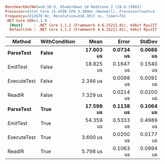 ``` ini

BenchmarkDotNet=v0.10.9, OS=Windows 10 Redstone 2 (10.0.15063)
Processor=Intel Core i5-4590 CPU 3.30GHz (Haswell), ProcessorCount=4
Frequency=3222670 Hz, Resolution=310.3017 ns, Timer=TSC
.NET Core SDK=1.1.0
  [Host]     : .NET Core 1.1.2 (Framework 4.6.25211.01), 64bit RyuJIT  [AttachedDebugger]
  DefaultJob : .NET Core 1.1.2 (Framework 4.6.25211.01), 64bit RyuJIT


```
 |      Method | WithCondition |      Mean |     Error |    StdDev |
 |------------ |-------------- |----------:|----------:|----------:|
 |   **ParseTest** |         **False** | **17.603 us** | **0.0734 us** | **0.0686 us** |
 |    EmitTest |         False | 18.825 us | 0.1647 us | 0.1540 us |
 | ExecuteTest |         False |  2.346 us | 0.0098 us | 0.0091 us |
 |      ReadIR |         False |  7.329 us | 0.0214 us | 0.0200 us |
 |   **ParseTest** |          **True** | **17.598 us** | **0.1138 us** | **0.1064 us** |
 |    EmitTest |          True | 54.359 us | 0.5333 us | 0.4989 us |
 | ExecuteTest |          True |  3.600 us | 0.0200 us | 0.0177 us |
 |      ReadIR |          True |  5.798 us | 0.1063 us | 0.0994 us |
